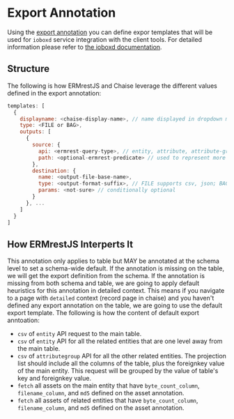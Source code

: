 # Export Annotation

Using the [export annotation](annotation.md#tag-2016-export) you can define expor templates that will be used for `ioboxd` service integration with the client tools. For detailed information please refer to [the ioboxd documentation](https://github.com/informatics-isi-edu/ioboxd/blob/master/doc/integration.md).


## Structure

The following is how ERMrestJS and Chaise leverage the different values defined in the export annotation:

```js
templates: [
  {
    displayname: <chaise-display-name>, // name displayed in dropdown menu in the client
    type: <FILE or BAG>,
    outputs: [
      {
        source: {
          api: <ermrest-query-type>, // entity, attribute, attribute-group
          path: <optional-ermrest-predicate> // used to represent more complex queries
        },
        destination: {
          name: <output-file-base-name>,
          type: <output-format-suffix>, // FILE supports csv, json; BAG supports csv, json, fetch(?), download(?)
          params: <not-sure> // conditionally optional
        }
      }, ...
    ]
  }
]
```

## How ERMrestJS Interperts It

This annotation only applies to table but MAY be annotated at the schema level to set a schema-wide default. If the annotation is missing on the table, we will get the export definition from the schema. If the annotation is missing from both schema and table, we are going to apply default heuristics for this annotation in detailed context. This means if you navigate to a page with `detailed` context (record page in chaise) and you haven't defined any export annotation on the table, we are going to use the default export template. The following is how the content of default export anntoation:

- `csv` of `entity` API request to the main table.
- `csv` of `entity` API for all the related entities that are one level away from the main table.
- `csv` of `attributegroup` API for all the other related entities. The projection list should include all the columns of the table, plus the foreignkey value of the main entity. This request will be grouped by the value of table's key and foreignkey value.
- `fetch` all assets on the main entity that have `byte_count_column`, `filename_column`, and `md5` defined on the asset annotation.
- `fetch` all assets of related entities that have `byte_count_column`, `filename_column`, and `md5` defined on the asset annotation.
